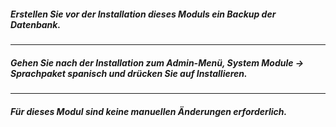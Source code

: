 ##### Erstellen Sie vor der Installation dieses Moduls ein Backup der Datenbank.
---
##### Gehen Sie nach der Installation zum Admin-Menü, ***System Module -> Sprachpaket spanisch*** und drücken Sie auf Installieren.
---
##### Für dieses Modul sind keine manuellen Änderungen erforderlich.